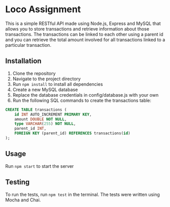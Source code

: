 # Loco Assignment

This is a simple RESTful API made using Node.js, Express and MySQL that allows you to store transactions and retrieve information about those transactions. The transactions can be linked to each other using a parent id and you can retrieve the total amount involved for all transactions linked to a particular transaction.

## Installation

1. Clone the repository
2. Navigate to the project directory
3. Run `npm install` to install all dependencies
4. Create a new MySQL database
5. Replace the database credentials in config/database.js with your own
6. Run the following SQL commands to create the transactions table:

```sql
CREATE TABLE transactions (
    id INT AUTO_INCREMENT PRIMARY KEY,
    amount DOUBLE NOT NULL,
    type VARCHAR(255) NOT NULL,
    parent_id INT,
    FOREIGN KEY (parent_id) REFERENCES transactions(id)
);

```

## Usage

Run `npm start` to start the server

## Testing

To run the tests, run `npm test` in the terminal. The tests were written using Mocha and Chai.
